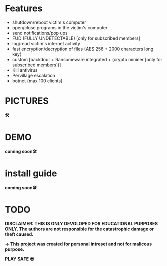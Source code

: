 
# Features

  - shutdown/reboot victim's computer
  - open/close programs in the victim's computer
  - send notifications/pop ups
  - FUD (FULLY UNDETECTABLE) [only for subscribed members]
  - log/read victim's internet activity
  - fast encryption/decryption of files  {AES 256 + 2000 characters long key}
  - custom [backdoor + Ransomeware integrated + (crypto mininer [only for subscribed members])]
  - Kill antivirus
  - Pervillage escalation
  - botnet {max 100 clients}
  

  
# PICTURES

**🛠**

# DEMO

**__coming soon__🛠**


# install guide

**__coming soon__🛠**





# TODO










**DISCLAIMER: THIS IS ONLY DEVOLOPED FOR EDUCATIONAL PURPOSES ONLY. The authors are not responsible for the catastrophic damage or theft caused.**


**-> This project was created for personal intreset and not for malicous purpose.**


**PLAY SAFE 😎**

  
  
